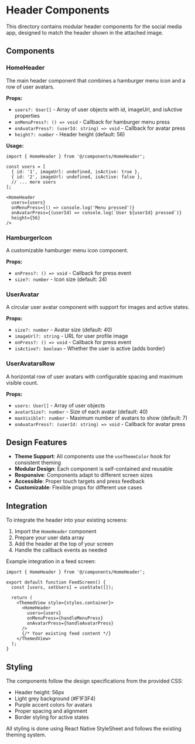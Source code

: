 # Header Components

This directory contains modular header components for the social media app, designed to match the header shown in the attached image.

## Components

### HomeHeader
The main header component that combines a hamburger menu icon and a row of user avatars.

**Props:**
- `users?: User[]` - Array of user objects with id, imageUrl, and isActive properties
- `onMenuPress?: () => void` - Callback for hamburger menu press
- `onAvatarPress?: (userId: string) => void` - Callback for avatar press
- `height?: number` - Header height (default: 56)

**Usage:**
```tsx
import { HomeHeader } from '@/components/HomeHeader';

const users = [
  { id: '1', imageUrl: undefined, isActive: true },
  { id: '2', imageUrl: undefined, isActive: false },
  // ... more users
];

<HomeHeader
  users={users}
  onMenuPress={() => console.log('Menu pressed')}
  onAvatarPress={(userId) => console.log(`User ${userId} pressed`)}
  height={56}
/>
```

### HamburgerIcon
A customizable hamburger menu icon component.

**Props:**
- `onPress?: () => void` - Callback for press event
- `size?: number` - Icon size (default: 24)

### UserAvatar
A circular user avatar component with support for images and active states.

**Props:**
- `size?: number` - Avatar size (default: 40)
- `imageUrl?: string` - URL for user profile image
- `onPress?: () => void` - Callback for press event
- `isActive?: boolean` - Whether the user is active (adds border)

### UserAvatarsRow
A horizontal row of user avatars with configurable spacing and maximum visible count.

**Props:**
- `users: User[]` - Array of user objects
- `avatarSize?: number` - Size of each avatar (default: 40)
- `maxVisible?: number` - Maximum number of avatars to show (default: 7)
- `onAvatarPress?: (userId: string) => void` - Callback for avatar press

## Design Features

- **Theme Support**: All components use the `useThemeColor` hook for consistent theming
- **Modular Design**: Each component is self-contained and reusable
- **Responsive**: Components adapt to different screen sizes
- **Accessible**: Proper touch targets and press feedback
- **Customizable**: Flexible props for different use cases

## Integration

To integrate the header into your existing screens:

1. Import the `HomeHeader` component
2. Prepare your user data array
3. Add the header at the top of your screen
4. Handle the callback events as needed

Example integration in a feed screen:
```tsx
import { HomeHeader } from '@/components/HomeHeader';

export default function FeedScreen() {
  const [users, setUsers] = useState([]);
  
  return (
    <ThemedView style={styles.container}>
      <HomeHeader
        users={users}
        onMenuPress={handleMenuPress}
        onAvatarPress={handleAvatarPress}
      />
      {/* Your existing feed content */}
    </ThemedView>
  );
}
```

## Styling

The components follow the design specifications from the provided CSS:
- Header height: 56px
- Light grey background (#F1F3F4)
- Purple accent colors for avatars
- Proper spacing and alignment
- Border styling for active states

All styling is done using React Native StyleSheet and follows the existing theming system. 